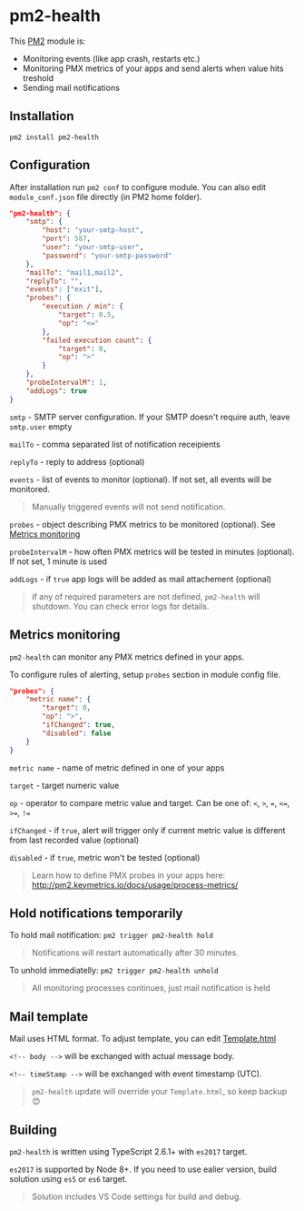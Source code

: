 # pm2-health
This [PM2](http://pm2.keymetrics.io/) module is:
* Monitoring events (like app crash, restarts etc.)
* Monitoring PMX metrics of your apps and send alerts when value hits treshold
* Sending mail notifications

## Installation

`pm2 install pm2-health`

## Configuration

After installation run `pm2 conf` to configure module. You can also edit `module_conf.json` file directly (in PM2 home folder).

```json
"pm2-health": {
    "smtp": {
        "host": "your-smtp-host",
        "port": 587,
        "user": "your-smtp-user",
        "password": "your-smtp-password"
    },
    "mailTo": "mail1,mail2",
    "replyTo": "",
    "events": ["exit"],
    "probes": {
        "execution / min": {
            "target": 0.5,
            "op": "<="
        },
        "failed execution count": {
            "target": 0,
            "op": ">"
        }
    },
    "probeIntervalM": 1,
    "addLogs": true
}
```
`smtp` - SMTP server configuration. If your SMTP doesn't require auth, leave `smtp.user` empty

`mailTo` - comma separated list of notification receipients

`replyTo` - reply to address (optional)

`events` - list of events to monitor (optional). If not set, all events will be monitored. 

> Manually triggered events will not send notification.

`probes` - object describing PMX metrics to be monitored (optional). See  [Metrics monitoring](#metrics-monitoring)

`probeIntervalM` - how often PMX metrics will be tested in minutes (optional). If not set, 1 minute is used

`addLogs` - if `true` app logs will be added as mail attachement (optional)

> if any of required parameters are not defined, `pm2-health` will shutdown. You can check error logs for details.

## Metrics monitoring

`pm2-health` can monitor any PMX metrics defined in your apps.

To configure rules of alerting, setup `probes` section in module config file.

```json
"probes": {
    "metric name": {
        "target": 0,
        "op": ">",
        "ifChanged": true,
        "disabled": false
    }    
}
```
`metric name` - name of metric defined in one of your apps

`target` - target numeric value

`op` - operator to compare metric value and target. Can be one of: `<`, `>`, `=`, `<=`, `>=`, `!=`

`ifChanged` - if `true`, alert will trigger only if current metric value is different from last recorded value (optional)

`disabled` - if `true`, metric won't be tested (optional)

> Learn how to define PMX probes in your apps here: http://pm2.keymetrics.io/docs/usage/process-metrics/

## Hold notifications temporarily

To hold mail notification: `pm2 trigger pm2-health hold`

> Notifications will restart automatically after 30 minutes.

To unhold immediatelly: `pm2 trigger pm2-health unhold`

> All monitoring processes continues, just mail notification is held

## Mail template

Mail uses HTML format. To adjust template, you can edit [Template.html](./Template.html)

`<!-- body -->` will be exchanged with actual message body.

`<!-- timeStamp -->` will be exchanged with event timestamp (UTC).

> `pm2-health` update will override your `Template.html`, so keep backup :blush:

## Building

`pm2-health` is written using TypeScript 2.6.1+ with `es2017` target. 

`es2017` is supported by Node 8+. If you need to use ealier version, build solution using `es5` or `es6` target.

> Solution includes VS Code settings for build and debug.